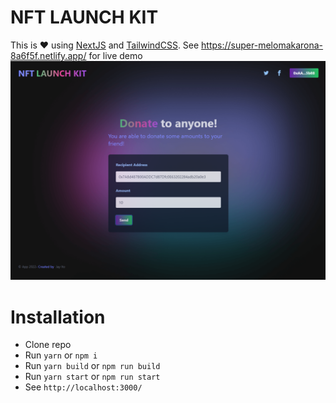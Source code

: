 # NFT LAUNCH KIT

This is ❤ using [NextJS](https://nextjs.org/) and [TailwindCSS](https://tailwindcss.com/).
See https://super-melomakarona-8a6f5f.netlify.app/ for live demo
![preview](assets/preview.png)

# Installation

-   Clone repo
-   Run `yarn` or `npm i`
-   Run `yarn build` or `npm run build`
-   Run `yarn start` or `npm run start`
-   See `http://localhost:3000/`